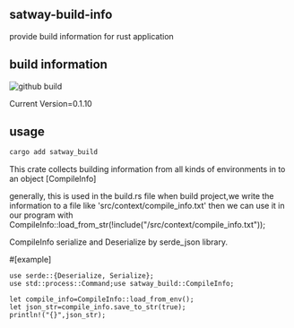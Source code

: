 ## satway-build-info 
  provide build information for rust application

## build information
![github build](https://github.com/zhangjianshe/satway-build-info/actions/workflows/rust.yml/badge.svg)

Current Version=0.1.10

## usage

```rust
cargo add satway_build 
```

 This crate collects building information from all kinds of environments in to an object [CompileInfo]

 generally, this is used in the build.rs file
 when build project,we write the information to a file like 'src/context/compile_info.txt'
 then we can use it in our program with
 CompileInfo::load_from_str(!include("/src/context/compile_info.txt"));

 CompileInfo serialize and Deserialize by serde_json library.


 #[example]

 ```
 use serde::{Deserialize, Serialize};
 use std::process::Command;use satway_build::CompileInfo;

 let compile_info=CompileInfo::load_from_env();
 let json_str=compile_info.save_to_str(true);
 println!("{}",json_str);

 ```
